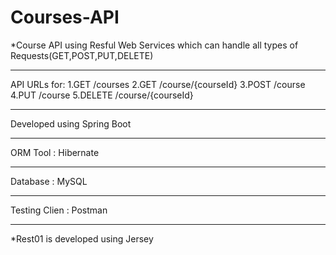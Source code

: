# Courses-API
*Course API using Resful Web Services which can handle all types of Requests(GET,POST,PUT,DELETE)

****************
API URLs for:
1.GET   /courses
2.GET   /course/{courseId}
3.POST  /course
4.PUT   /course
5.DELETE /course/{courseId}
**********
Developed using Spring Boot
************
ORM Tool : Hibernate
**************
Database : MySQL
*****************
Testing Clien : Postman

****************************
*Rest01 is developed using Jersey

